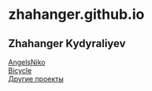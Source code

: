 # zhahanger.github.io
## Zhahanger Kydyraliyev
[AngelsNiko](https://zhahanger.github.io/angelsNiko/)  
[Bicycle](https://zhahanger.github.io/bicycle/)  
[Другие проекты](https://jahanger.github.io/)  
